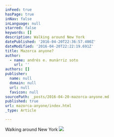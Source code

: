 ```yaml
---
inFeed: true
hasPage: true
inNav: false
inLanguage: null
starred: false
keywords: []
description: Walking around New York
datePublished: '2016-04-20T22:36:57.400Z'
dateModified: '2016-04-20T22:22:19.691Z'
title: Mazorca anyone?
author:
  - name: andrés e. munárriz soto
    url: ''
authors: []
publisher:
  name: null
  domain: null
  url: null
  favicon: null
sourcePath: _posts/2016-04-20-mazorca-anyone.md
published: true
url: mazorca-anyone/index.html
_type: Article

---
```

Walking around New York
![](https://the-grid-user-content.s3-us-west-2.amazonaws.com/21610a8e-e8e2-47cf-b213-4c4694d796e5.jpg)